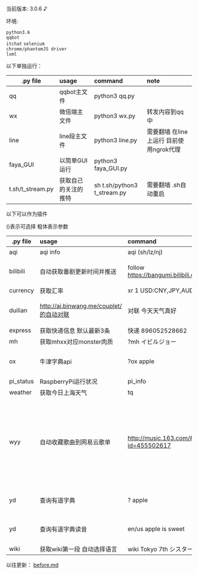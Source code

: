 当前版本: 3.0.6 ♪

环境:

`python3.6`  
`qqbot`  
`itchat` 
`selenium`    
`chrome/phantomJS driver`  
`lxml` 

以下单独运行：

| .py file  | usage   | command  |note | 
| ------------- |:-------------| :-----|:-----|
| qq      | qqbot主文件 | python3 qq.py  ||
| wx      | 微信端主文件 | python3 wx.py  | 转发内容到qq中 |
| line      | line段主文件 | python3 line.py  |需要翻墙 在line上运行 目前使用ngrok代理|
| faya_GUI      | 以简单GUI运行 | python3 faya_GUI.py  ||
| t.sh/t_stream.py      | 获取自己的关注的推特 | sh t.sh/python3 t_stream.py  |需要翻墙 .sh自动重启|




以下可以作为插件

()表示可选择
粗体表示参数

| .py file  | usage   | command  |note | 
| ------------- |:-------------| :-----|:-----|
| aqi    | aqi info      |  aqi (sh/lz/nj)|默认上海 |
| bilibili | 自动获取番剧更新时间并推送     |   follow https://bangumi.bilibili.com/anime/6432  | 面向 bangumi 栏目|
| currency    | 获取汇率      |  xr 1 USD:CNY,JPY,AUD| |
| duilian    | http://ai.binwang.me/couplet/的自动对联      |  对联 今天天气真好|由于网站还在开发并不稳定 |
| express      | 获取快递信息 默认最新3条| 快递 896052528662 |
| mh      | 获取mhxx对应monster肉质 | ?mh イビルジョー  ||
| ox      | 牛津字典api | ?ox apple |需要先注册获取使用key|
| pi_status      | RaspberryPi运行状况 | pi_info | |
| weather      | 获取今日上海天气 | tq | |
| wyy      | 自动收藏歌曲到网易云歌单 | http://music.163.com/#/m/song?id=455502617 |先正则匹配url，再使用selenium操作 速度较慢 需要提前获取登录用cookies |
| yd      | 查询有道字典 | ? apple | 需要先注册获取使用key|
| yd      | 查询有道字典读音 | en/us apple is sweet | 需要先注册获取使用key|
| wiki      | 获取wiki第一段 自动选择语言 | wiki Tokyo 7th シスター | |

以往更新：
[before.md](https://github.com/minatsuki-yui/faya/blob/master/before.md)